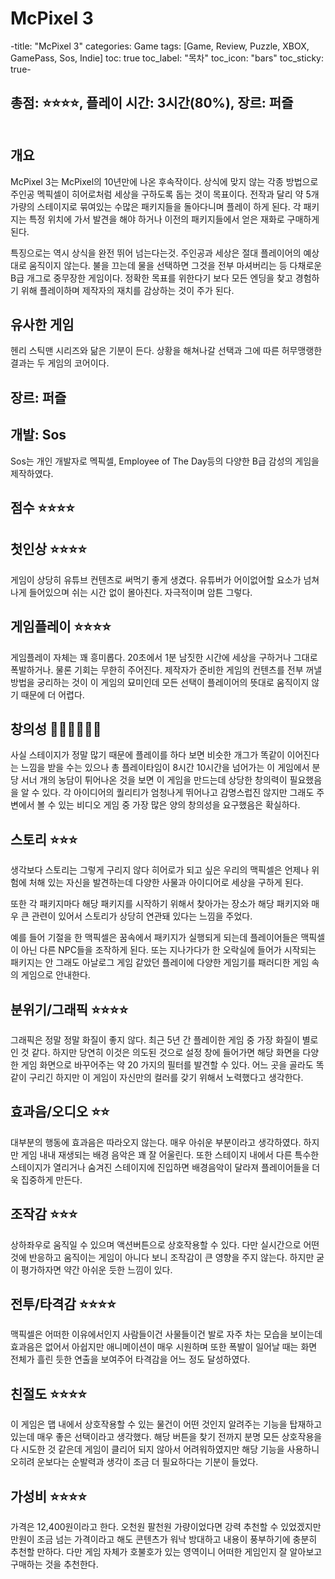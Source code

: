 # McPixel 3

-title: "McPixel 3"
categories: Game
tags: [Game, Review, Puzzle, XBOX, GamePass, Sos, Indie]
toc: true
toc_label: "목차"
toc_icon: "bars"
toc_sticky: true-

## 총점: ⭐⭐⭐⭐, 플레이 시간: 3시간(80%), 장르: 퍼즐

![]()

## 개요

McPixel 3는 McPixel의 10년만에 나온 후속작이다. 상식에 맞지 않는 각종 방법으로 주인공 멕픽셀이 히어로처럼 세상을 구하도록 돕는 것이 목표이다. 전작과 달리 약 5개 가량의 스테이지로 묶여있는 수많은 패키지들을 돌아다니며 플레이 하게 된다. 각 패키지는 특정 위치에 가서 발견을 해야 하거나 이전의 패키지들에서 얻은 재화로 구매하게 된다.

특징으로는 역시 상식을 완전 뛰어 넘는다는것. 주인공과 세상은 절대 플레이어의 예상대로 움직이지 않는다. 불을 끄는데 물을 선택하면 그것을 전부 마셔버리는 등 다채로운 B급 개그로 중무장한 게임이다. 정확한 목표를 위한다기 보다 모든 엔딩을 찾고 경험하기 위해 플레이하며 제작자의 재치를 감상하는 것이 주가 된다.

## 유사한 게임

헨리 스틱맨 시리즈와 닮은 기분이 든다. 상황을 해쳐나갈 선택과 그에 따른 허무맹랭한 결과는 두 게임의 코어이다.

## 장르: 퍼즐

## 개발: Sos

Sos는 개인 개발자로 멕픽셀, Employee of The Day등의 다양한 B급 감성의 게임을 제작하였다.

## 점수 ⭐⭐⭐⭐

## 첫인상 ⭐⭐⭐⭐

게임이 상당히 유튜브 컨텐츠로 써먹기 좋게 생겼다. 유튜버가 어이없어할 요소가 넘쳐나게 들어있으며 쉬는 시간 없이 몰아친다. 자극적이며 암튼 그렇다.

## 게임플레이 ⭐⭐⭐⭐

게임플레이 자체는 꽤 흥미롭다. 20초에서 1분 남짓한 시간에 세상을 구하거나 그대로 폭발하거나. 물론 기회는 무한히 주어진다. 제작자가 준비한 게임의 컨텐츠를 전부 꺼낼 방법을 궁리하는 것이 이 게임의 묘미인데 모든 선택이 플레이어의 뜻대로 움직이지 않기 때문에 더 어렵다.

## 창의성 💎💎💎💎💎💎

사실 스테이지가 정말 많기 때문에 플레이를 하다 보면 비슷한 개그가 똑같이 이어진다는 느낌을 받을 수는 있으나 총 플레이타임이 8시간 10시간을 넘어가는 이 게임에서 분당 서너 개의 농담이 튀어나온 것을 보면 이 게임을 만드는데 상당한 창의력이 필요했음을 알 수 있다. 각 아이디어의 퀄리티가 엄청나게 뛰어나고 감명스럽진 않지만 그래도 주변에서 볼 수 있는 비디오 게임 중 가장 많은 양의 창의성을 요구했음은 확실하다.

## 스토리 ⭐⭐⭐

생각보다 스토리는 그렇게 구리지 않다 히어로가 되고 싶은 우리의 맥픽셀은 언제나 위험에 처해 있는 자신을 발견하는데 다양한 사물과 아이디어로 세상을 구하게 된다.

또한 각 패키지마다 해당 패키지를 시작하기 위해서 찾아가는 장소가 해당 패키지와 매우 큰 관련이 있어서 스토리가 상당히 연관돼 있다는 느낌을 주었다.

예를 들어 기절을 한 맥픽셀은 꿈속에서 패키지가 실행되게 되는데 플레이어들은 맥픽셀이 아닌 다른 NPC들을 조작하게 된다. 또는 지나가다가 한 오락실에 들어가 시작되는 패키지는 안 그래도 아날로그 게임 같았던 플레이에 다양한 게임기를 패러디한 게임 속의 게임으로 안내한다.

## 분위기/그래픽 ⭐⭐⭐⭐

그래픽은 정말 정말 화질이 좋지 않다. 최근 5년 간 플레이한 게임 중 가장 화질이 별로인 것 같다. 하지만 당연히 이것은 의도된 것으로 설정 창에 들어가면 해당 화면을 다양한 게임 화면으로 바꾸어주는 약 20 가지의 필터를 발견할 수 있다. 어느 곳을 골라도 똑같이 구리긴 하지만 이 게임이 자신만의 컬러를 갖기 위해서 노력했다고 생각한다.

## 효과음/오디오 ⭐⭐

대부분의 행동에 효과음은 따라오지 않는다. 매우 아쉬운 부분이라고 생각하였다. 하지만 게임 내내 재생되는 배경 음악은 꽤 잘 어울린다. 또한 스테이지 내에서 다른 특수한 스테이지가 열리거나 숨겨진 스테이지에 진입하면 배경음악이 달라져 플레이어들을 더욱 집중하게 만든다.

## 조작감 ⭐⭐⭐

상하좌우로 움직일 수 있으며 액션버튼으로 상호작용할 수 있다. 다만 실시간으로 어떤 것에 반응하고 움직이는 게임이 아니다 보니 조작감이 큰 영향을 주지 않는다. 하지만 굳이 평가하자면 약간 아쉬운 듯한 느낌이 있다.

## 전투/타격감 ⭐⭐⭐⭐

맥픽셀은 어떠한 이유에서인지 사람들이건 사물들이건 발로 자주 차는 모습을 보이는데 효과음은 없어서 아쉽지만 애니메이션이 매우 시원하며 또한 폭발이 일어날 때는 화면 전체가 흘린 듯한 연출을 보여주어 타격감을 어느 정도 달성하였다.

## 친절도 ⭐⭐⭐⭐

이 게임은 맵 내에서 상호작용할 수 있는 물건이 어떤 것인지 알려주는 기능을 탑재하고 있는데 매우 좋은 선택이라고 생각했다. 해당 버튼을 찾기 전까지 분명 모든 상호작용을 다 시도한 것 같은데 게임이 클리어 되지 않아서 어려워하였지만 해당 기능을 사용하니 오히려 운보다는 순발력과 생각이 조금 더 필요하다는 기분이 들었다.

## 가성비 ⭐⭐⭐⭐

가격은 12,400원이라고 한다. 오천원 팔천원 가량이었다면 강력 추천할 수 있었겠지만 만원이 조금 넘는 가격이라고 해도 콘텐츠가 워낙 방대하고 내용이 풍부하기에 충분히 추천할 만하다. 다만 게임 자체가 호불호가 있는 영역이니 어떠한 게임인지 잘 알아보고 구매하는 것을 추천한다.